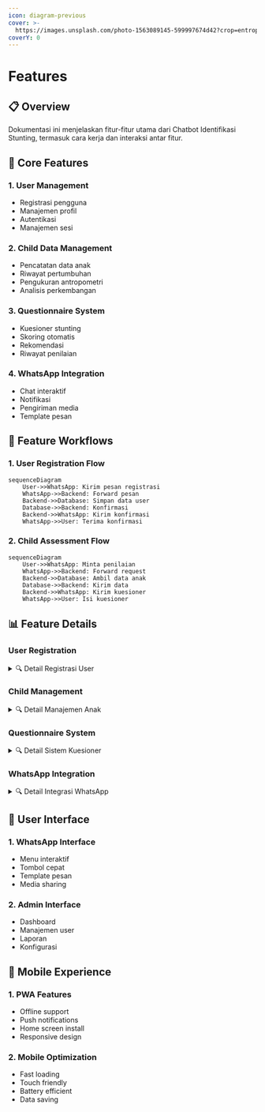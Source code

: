 ```yaml
---
icon: diagram-previous
cover: >-
  https://images.unsplash.com/photo-1563089145-599997674d42?crop=entropy&cs=srgb&fm=jpg&ixid=M3wxOTcwMjR8MHwxfHNlYXJjaHw1fHxhYnN0cmFjdHxlbnwwfHx8fDE3NDk1NDcwNjJ8MA&ixlib=rb-4.1.0&q=85
coverY: 0
---
```


# Features

## 📋 Overview

Dokumentasi ini menjelaskan fitur-fitur utama dari Chatbot Identifikasi Stunting, termasuk cara kerja dan interaksi antar fitur.

## 🎯 Core Features

### 1. User Management

* Registrasi pengguna
* Manajemen profil
* Autentikasi
* Manajemen sesi

### 2. Child Data Management

* Pencatatan data anak
* Riwayat pertumbuhan
* Pengukuran antropometri
* Analisis perkembangan

### 3. Questionnaire System

* Kuesioner stunting
* Skoring otomatis
* Rekomendasi
* Riwayat penilaian

### 4. WhatsApp Integration

* Chat interaktif
* Notifikasi
* Pengiriman media
* Template pesan

## 🔄 Feature Workflows

### 1. User Registration Flow

```mermaid
sequenceDiagram
    User->>WhatsApp: Kirim pesan registrasi
    WhatsApp->>Backend: Forward pesan
    Backend->>Database: Simpan data user
    Database->>Backend: Konfirmasi
    Backend->>WhatsApp: Kirim konfirmasi
    WhatsApp->>User: Terima konfirmasi
```

### 2. Child Assessment Flow

```mermaid
sequenceDiagram
    User->>WhatsApp: Minta penilaian
    WhatsApp->>Backend: Forward request
    Backend->>Database: Ambil data anak
    Database->>Backend: Kirim data
    Backend->>WhatsApp: Kirim kuesioner
    WhatsApp->>User: Isi kuesioner
```

## 📊 Feature Details

### User Registration

<details>

<summary>🔍 Detail Registrasi User</summary>

**Proses Registrasi**

1. User mengirim pesan "DAFTAR"
2. Bot meminta data:
   * Nama lengkap
   * Nomor telepon
   * Alamat
   * Tanggal lahir
3. Data divalidasi
4. Akun dibuat
5. Konfirmasi dikirim

</details>

### Child Management

<details>

<summary>🔍 Detail Manajemen Anak</summary>

**Fitur Utama**

1. Tambah data anak
2. Update data
3. Lihat riwayat
4. Analisis pertumbuhan
5. Rekomendasi

</details>

### Questionnaire System

<details>

<summary>🔍 Detail Sistem Kuesioner</summary>

**Jenis Kuesioner**

1. Kuesioner Awal
2. Kuesioner Lanjutan
3. Kuesioner Monitoring
4. Kuesioner Evaluasi

</details>

### WhatsApp Integration

<details>

<summary>🔍 Detail Integrasi WhatsApp</summary>

**Fitur Chat**

1. Pesan teks
2. Pesan media
3. Template pesan
4. Quick replies
5. Buttons

</details>

## 🎨 User Interface

### 1. WhatsApp Interface

* Menu interaktif
* Tombol cepat
* Template pesan
* Media sharing

### 2. Admin Interface

* Dashboard
* Manajemen user
* Laporan
* Konfigurasi

## 📱 Mobile Experience

### 1. PWA Features

* Offline support
* Push notifications
* Home screen install
* Responsive design

### 2. Mobile Optimization

* Fast loading
* Touch friendly
* Battery efficient
* Data saving
